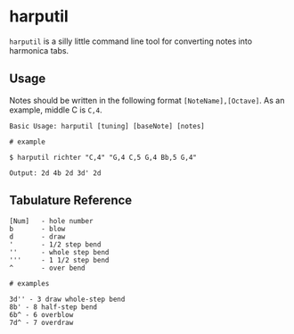 # harputil

`harputil` is a silly little command line tool for converting notes into harmonica tabs.

## Usage

Notes should be written in the following format `[NoteName],[Octave]`. As an example, middle C is `C,4`.

```
Basic Usage: harputil [tuning] [baseNote] [notes]

# example

$ harputil richter "C,4" "G,4 C,5 G,4 Bb,5 G,4"

Output: 2d 4b 2d 3d' 2d
```

## Tabulature Reference

```
[Num]   - hole number
b       - blow
d       - draw
'       - 1/2 step bend
''      - whole step bend
'''     - 1 1/2 step bend
^       - over bend

# examples

3d'' - 3 draw whole-step bend
8b' - 8 half-step bend
6b^ - 6 overblow
7d^ - 7 overdraw
```

